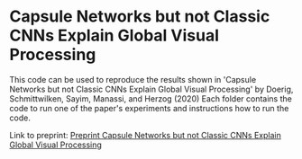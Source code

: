 # Capsule Networks but not Classic CNNs Explain Global Visual Processing
This code can be used to reproduce the results shown in 'Capsule Networks but not Classic CNNs Explain Global Visual Processing' by Doerig, Schmittwilken, Sayim, Manassi, and Herzog (2020)
Each folder contains the code to run one of the paper's experiments and instructions how to run the code.

Link to preprint: [Preprint Capsule Networks but not Classic CNNs Explain Global Visual Processing](https://www.researchgate.net/publication/335472170_Capsule_Networks_as_Recurrent_Models_of_Grouping_and_Segmentation)
